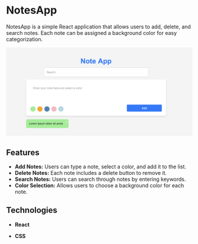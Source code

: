 # NotesApp

NotesApp is a simple React application that allows users to add, delete, and search notes. Each note can be assigned a background color for easy categorization.

![note-app-ss](/public/note-app-ss.png)

## Features

- **Add Notes:** Users can type a note, select a color, and add it to the list.
- **Delete Notes:** Each note includes a delete button to remove it.
- **Search Notes:** Users can search through notes by entering keywords.
- **Color Selection:** Allows users to choose a background color for each note.

## Technologies

- **React**

- **CSS**